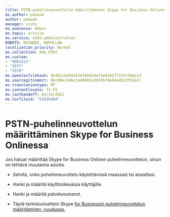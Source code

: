 ```yaml
---
title: PSTN-puhelinneuvottelun määrittäminen Skype for Business Onlinessa
ms.author: pebaum
author: pebaum
manager: scotv
ms.audience: Admin
ms.topic: article
ms.service: o365-administration
ROBOTS: NOINDEX, NOFOLLOW
localization_priority: Normal
ms.collection: Adm_O365
ms.custom:
- "9001521"
- "3577"
- "3579"
ms.openlocfilehash: 9e401cb59d4536fb8d2def4e61017f13fc59e2c3
ms.sourcegitcommit: 8bc60ec34bc1e40685e3976576e04a2623f63a7c
ms.translationtype: MT
ms.contentlocale: fi-FI
ms.lasthandoff: 04/15/2021
ms.locfileid: "51835484"
---
```

# <a name="setup-pstn-dial-in-audio-conferencing-in-skype-for-business-online"></a>PSTN-puhelinneuvottelun määrittäminen Skype for Business Onlinessa

Jos haluat määrittää Skype for Business Onlinen puhelinneuvottelun, sinun on tehtävä muutamia asioita. 

- Selvitä, onko puhelinneuvottelu käytettävissä maassasi tai alueellasi.

- Hanki ja määritä käyttöoikeuksia käyttäjille.

- Hanki ja määritä palvelunumerot.

- Täytä tarkistusluettelo Skype [for Businessin puhelinneuvottelun määritäminen -ruudussa.](https://docs.microsoft.com/SkypeForBusiness/audio-conferencing-in-office-365/set-up-audio-conferencing)

